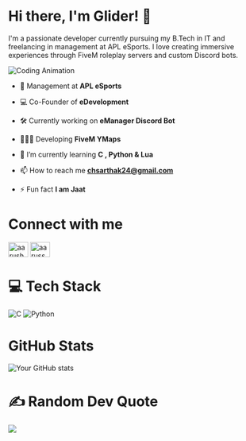 # Hi there, I'm Glider! 👋

I'm a passionate developer currently pursuing my B.Tech in IT and freelancing in management at APL eSports. I love creating immersive experiences through FiveM roleplay servers and custom Discord bots.

![Coding Animation](https://media1.tenor.com/m/GfSX-u7VGM4AAAAC/coding.gif)

- 💼 Management at **APL eSports**
  
- 💻 Co-Founder of **eDevelopment**

- 🛠️ Currently working on **eManager Discord Bot**

- 👩🏻‍💻 Developing **FiveM YMaps**

- 🌱 I’m currently learning **C , Python & Lua**

- 📫 How to reach me **chsarthak24@gmail.com**

- ⚡ Fun fact **I am Jaat**

# Connect with me
<p align="left">
<a href="https://www.linkedin.com/in/sarthak-chaudhary-1a498222b/" target="blank"><img align="center" src="https://raw.githubusercontent.com/rahuldkjain/github-profile-readme-generator/master/src/images/icons/Social/linked-in-alt.svg" alt="aarush jain" height="30" width="40" /></a>
<a href="https://www.instagram.com/i.sarthakchaudhary/" target="blank"><img align="center" src="https://raw.githubusercontent.com/rahuldkjain/github-profile-readme-generator/master/src/images/icons/Social/instagram.svg" alt="aarussh.exe" height="30" width="40" /></a>


# 💻 Tech Stack
![C](https://img.shields.io/badge/c-%2300599C.svg?style=for-the-badge&logo=c&logoColor=white)
![Python](https://img.shields.io/badge/python-3670A0?style=for-the-badge&logo=python&logoColor=ffdd54)

# GitHub Stats
![Your GitHub stats](https://github-readme-stats.vercel.app/api?username=glider24&theme=monokai&hide_border=true&include_all_commits=false&count_private=false)

# ✍️ Random Dev Quote
![](https://quotes-github-readme.vercel.app/api?type=horizontal&theme=dark)

